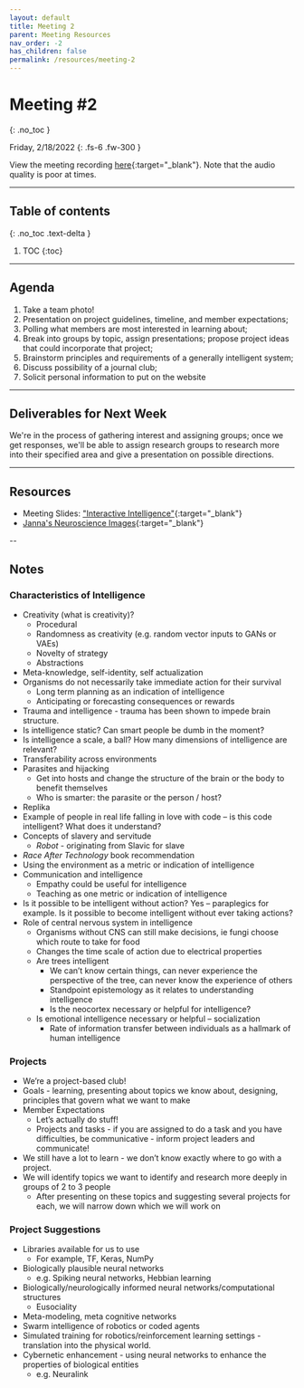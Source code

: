 ```yaml
---
layout: default
title: Meeting 2
parent: Meeting Resources
nav_order: -2
has_children: false
permalink: /resources/meeting-2
---
```


# Meeting #2
{: .no_toc }

Friday, 2/18/2022
{: .fs-6 .fw-300 }

View the meeting recording [here](https://washington.zoom.us/rec/share/sYPA4932R2D2yi5KPZYHST7GFEuzfGCHTJ5DUwJUj1f3QNUfYlj-v7U235PxBu_v.CjFpI0KbdbWbXCaR){:target="_blank"}. Note that the audio quality is poor at times.

---

## Table of contents
{: .no_toc .text-delta }

1. TOC
{:toc}

---

## Agenda
1. Take a team photo!
2. Presentation on project guidelines, timeline, and member expectations;
3. Polling what members are most interested in learning about;
4. Break into groups by topic, assign presentations; propose project ideas that could incorporate that project;
5. Brainstorm principles and requirements of a generally intelligent system;
6. Discuss possibility of a journal club;
7. Solicit personal information to put on the website

---

## Deliverables for Next Week
We're in the process of gathering interest and assigning groups; once we get responses, we'll be able to assign research groups to research more into their specified area and give a presentation on possible directions.

---

## Resources
- Meeting Slides: ["Interactive Intelligence"](https://www.canva.com/design/DAE1ZsJC4pY/wZJeTZZbLeALEzL89TrHYQ/view?utm_content=DAE1ZsJC4pY&utm_campaign=designshare&utm_medium=link&utm_source=sharebutton){:target="_blank"}
- [Janna's Neuroscience Images](https://drive.google.com/drive/folders/1z8lQDlAfP1j007d42tQGL_K0uSPPgHIA?usp=sharing){:target="_blank"}

--

## Notes
### Characteristics of Intelligence
- Creativity (what is creativity)?
  - Procedural
  - Randomness as creativity (e.g. random vector inputs to GANs or VAEs)
  - Novelty of strategy
  - Abstractions
- Meta-knowledge, self-identity, self actualization
- Organisms do not necessarily take immediate action for their survival
  - Long term planning as an indication of intelligence
  - Anticipating or forecasting consequences or rewards
- Trauma and intelligence - trauma has been shown to impede brain structure.
- Is intelligence static? Can smart people be dumb in the moment?
- Is intelligence a scale, a ball? How many dimensions of intelligence are relevant?
- Transferability across environments
- Parasites and hijacking
  - Get into hosts and change the structure of the brain or the body to benefit themselves
  - Who is smarter: the parasite or the person / host?
- Replika
- Example of people in real life falling in love with code – is this code intelligent? What does it understand?
- Concepts of slavery and servitude
  - *Robot* - originating from Slavic for slave
- *Race After Technology* book recommendation
- Using the environment as a metric or indication of intelligence
- Communication and intelligence
  - Empathy could be useful for intelligence
  - Teaching as one metric or indication of intelligence
- Is it possible to be intelligent without action? Yes – paraplegics for example. Is it possible to become intelligent without ever taking actions?
- Role of central nervous system in intelligence
  - Organisms without CNS can still make decisions, ie fungi choose which route to take for food
  - Changes the time scale of action due to electrical properties
  - Are trees intelligent
    - We can’t know certain things, can never experience the perspective of the tree, can never know the experience of others
    - Standpoint epistemology as it relates to understanding intelligence
    - Is the neocortex necessary or helpful for intelligence?
  - Is emotional intelligence necessary or helpful – socialization
    - Rate of information transfer between individuals as a hallmark of human intelligence

### Projects
- We’re a project-based club!
- Goals - learning, presenting about topics we know about, designing, principles that govern what we want to make
- Member Expectations
  - Let’s actually do stuff!
  - Projects and tasks - if you are assigned to do a task and you have difficulties, be communicative - inform project leaders and communicate!
- We still have a lot to learn - we don’t know exactly where to go with a project.
- We will identify topics we want to identify and research more deeply in groups of 2 to 3 people
  - After presenting on these topics and suggesting several projects for each, we will narrow down which we will work on

### Project Suggestions
- Libraries available for us to use
  - For example, TF, Keras, NumPy
- Biologically plausible neural networks
  - e.g. Spiking neural networks, Hebbian learning
- Biologically/neurologically informed neural networks/computational structures
  - Eusociality
- Meta-modeling, meta cognitive networks
- Swarm intelligence of robotics or coded agents
- Simulated training for robotics/reinforcement learning settings - translation into the physical world.
- Cybernetic enhancement - using neural networks to enhance the properties of biological entities
  - e.g. Neuralink

